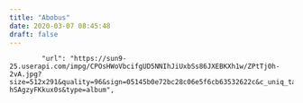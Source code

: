 ```yaml
---
title: "Abobus"
date: 2020-03-07 08:45:48
draft: false
---
```


            "url": "https://sun9-25.userapi.com/impg/CPOsHWoVbcifgUD5NNIhJiUxbSs86JXEBKXh1w/ZPtTj0h-2vA.jpg?size=512x291&quality=96&sign=05145b0e72bc28c06e5f6cb63532622c&c_uniq_tag=pPELBh5j9CDLtK36MBAV8JWMIFC5P-hSAgzyFKkux0s&type=album",
